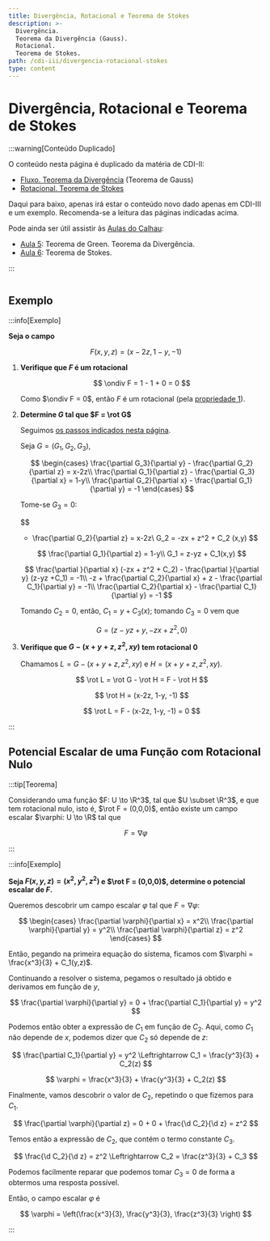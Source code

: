 ```yaml
---
title: Divergência, Rotacional e Teorema de Stokes
description: >-
  Divergência.
  Teorema da Divergência (Gauss).
  Rotacional.
  Teorema de Stokes.
path: /cdi-iii/divergencia-rotacional-stokes
type: content
---
```


# Divergência, Rotacional e Teorema de Stokes

:::warning[Conteúdo Duplicado]

O conteúdo nesta página é duplicado da matéria de CDI-II:

- [Fluxo. Teorema da Divergência](/cdi-ii/fluxo-teorema-divergencia) (Teorema de Gauss)
- [Rotacional. Teorema de Stokes](/cdi-ii/rotacional-teorema-stokes)

Daqui para baixo, apenas irá estar o conteúdo novo dado apenas em CDI-III e um exemplo.
Recomenda-se a leitura das páginas indicadas acima.

Pode ainda ser útil assistir às [Aulas do Calhau](https://drive.google.com/file/d/14Yzlr4939W5MQlrLWIhWF8v97GHaA1l4/view?usp=sharing):

- [Aula 5](https://youtu.be/l8llkzx-E7c): Teorema de Green. Teorema da Divergência.
- [Aula 6](https://youtu.be/Su1RXp9mbCc): Teorema de Stokes.

:::

```toc

```

## Exemplo

:::info[Exemplo]

**Seja o campo**

$$
F(x,y,z) = (x-2z, 1-y, -1)
$$

1. **Verifique que $F$ é um rotacional**

   $$
   \ondiv F = 1 - 1 + 0 = 0
   $$

   Como $\ondiv F = 0$, então $F$ é um rotacional (pela [propriedade 1](/cdi-ii/rotacional-teorema-stokes#propriedades-do-rotacional)).

2. **Determine $G$ tal que $F = \rot G$**

   Seguimos [os passos indicados nesta página](/cdi-ii/rotacional-teorema-stokes#obter-o-campo-vetorial-de-um-rotacional).

   Seja $G = (G_1, G_2, G_3)$,

   $$
   \begin{cases}
   \frac{\partial G_3}{\partial y} - \frac{\partial G_2}{\partial z} = x-2z\\
   \frac{\partial G_1}{\partial z} - \frac{\partial G_3}{\partial x} = 1-y\\
   \frac{\partial G_2}{\partial x} - \frac{\partial G_1}{\partial y} = -1
   \end{cases}
   $$

   Tome-se $G_3 = 0$:

   $$
   - \frac{\partial G_2}{\partial z} = x-2z\\
   G_2 = -zx + z^2 + C_2 (x,y)
   $$

   $$
   \frac{\partial G_1}{\partial z} = 1-y\\
   G_1 = z-yz + C_1(x,y)
   $$

   $$
   \frac{\partial }{\partial x} (-zx + z^2 + C_2) - \frac{\partial }{\partial y} (z-yz +C_1) = -1\\
   -z + \frac{\partial C_2}{\partial x} + z - \frac{\partial C_1}{\partial y} = -1\\
   \frac{\partial C_2}{\partial x} - \frac{\partial C_1}{\partial y} = -1
   $$

   Tomando $C_2 = 0$, então, $C_1 = y+C_3(x)$; tomando $C_3 = 0$ vem que

   $$
   G = (z-yz+y, -zx+z^2, 0)
   $$

3. **Verifique que $G-(x+y+z, z^2, xy)$ tem rotacional $0$**

   Chamamos $L = G-(x+y+z, z^2, xy)$ e $H = (x+y+z, z^2, xy)$.

   $$
   \rot L = \rot G - \rot H = F - \rot H
   $$

   $$
   \rot H = (x-2z, 1-y, -1)
   $$

   $$
   \rot L = F - (x-2z, 1-y, -1) = 0
   $$

:::

## Potencial Escalar de uma Função com Rotacional Nulo

:::tip[Teorema]

Considerando uma função $F: U \to \R^3$, tal que $U \subset \R^3$, e que tem rotacional nulo, isto é, $\rot F = (0,0,0)$,
então existe um campo escalar $\varphi: U \to \R$ tal que

$$
F = \nabla \varphi
$$

:::

:::info[Exemplo]

**Seja $F(x,y,z) = (x^2, y^2, z^2)$ e $\rot F = (0,0,0)$, determine o potencial escalar de $F$.**

Queremos descobrir um campo escalar $\varphi$ tal que $F = \nabla \varphi$:

$$
\begin{cases}
\frac{\partial \varphi}{\partial x} = x^2\\
\frac{\partial \varphi}{\partial y} = y^2\\
\frac{\partial \varphi}{\partial z} = z^2
\end{cases}
$$

Então, pegando na primeira equação do sistema, ficamos com $\varphi = \frac{x^3}{3} + C_1(y,z)$.

Continuando a resolver o sistema, pegamos o resultado já obtido e derivamos em função de $y$,

$$
\frac{\partial \varphi}{\partial y} = 0 + \frac{\partial C_1}{\partial y} = y^2
$$

Podemos então obter a expressão de $C_1$ em função de $C_2$.
Aqui, como $C_1$ não depende de $x$, podemos dizer que $C_2$ só depende de $z$:

$$
\frac{\partial C_1}{\partial y} = y^2 \Leftrightarrow C_1 = \frac{y^3}{3} + C_2(z)
$$

$$
\varphi = \frac{x^3}{3} + \frac{y^3}{3} + C_2(z)
$$

Finalmente, vamos descobrir o valor de $C_2$, repetindo o que fizemos para $C_1$.

$$
\frac{\partial \varphi}{\partial z} = 0 + 0 + \frac{\d C_2}{\d z} = z^2
$$

Temos então a expressão de $C_2$, que contém o termo constante $C_3$.

$$
\frac{\d C_2}{\d z} = z^2 \Leftrightarrow C_2 = \frac{z^3}{3} + C_3
$$

Podemos facilmente reparar que podemos tomar $C_3 = 0$ de forma a obtermos uma resposta possível.

Então, o campo escalar $\varphi$ é

$$
\varphi = \left(\frac{x^3}{3}, \frac{y^3}{3}, \frac{z^3}{3} \right)
$$

:::
